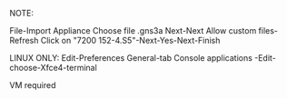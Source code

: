 NOTE:

File-Import Appliance
Choose file .gns3a
Next-Next
Allow custom files-Refresh
Click on "7200 152-4.S5"-Next-Yes-Next-Finish

LINUX ONLY:
Edit-Preferences
General-tab Console applications
-Edit-choose-Xfce4-terminal

VM required
